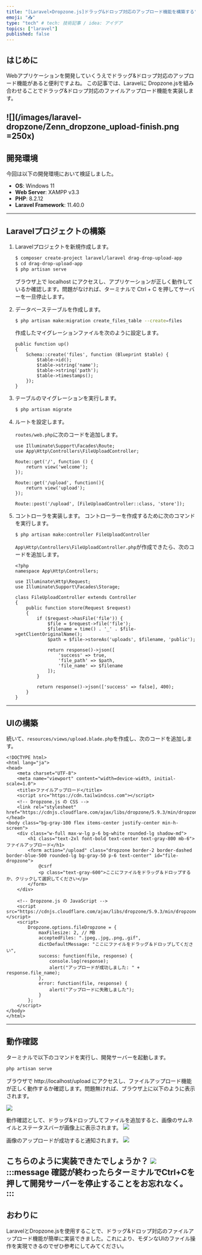 ```yaml
---
title: "[Laravel×Dropzone.js]ドラッグ&ドロップ対応のアップロード機能を構築する"
emoji: "📥"
type: "tech" # tech: 技術記事 / idea: アイデア
topics: ["laravel"]
published: false
---
```

## はじめに
Webアプリケーションを開発していくうえでドラッグ&ドロップ対応のアップロード機能があると便利ですよね。
この記事では、Laravelに Dropzone.jsを組み合わせることでドラッグ&ドロップ対応のファイルアップロード機能を実装します。

![](/images/laravel-dropzone/Zenn_dropzone_upload-finish.png =250x)
---

## 開発環境

今回は以下の開発環境において検証しました。

- **OS**: Windows 11
- **Web Server**: XAMPP v3.3
- **PHP**: 8.2.12
- **Laravel Framework**: 11.40.0

---

## Laravelプロジェクトの構築

1. Laravelプロジェクトを新規作成します。

    ```bash
    $ composer create-project laravel/laravel drag-drop-upload-app
    $ cd drag-drop-upload-app
    $ php artisan serve
    ```
    ブラウザ上で localhost にアクセスし、アプリケーションが正しく動作しているか確認します。問題がなければ、ターミナルで Ctrl + C を押してサーバーを一旦停止します。

2. データベーステーブルを作成します。

    ```bash
    $ php artisan make:migration create_files_table --create=files
    ```

    作成したマイグレーションファイルを次のように設定します。

    ```php:yyyy_MM_dd_HHmmss_create_files_table.php
    public function up()
    {
        Schema::create('files', function (Blueprint $table) {
            $table->id();
            $table->string('name');
            $table->string('path');
            $table->timestamps();
        });
    }
    ```

3. テーブルのマイグレーションを実行します。

    ```bash
    $ php artisan migrate
    ```

4. ルートを設定します。

    `routes/web.php`に次のコードを追加します。

    ```php:web.php
    use Illuminate\Support\Facades\Route;
    use App\Http\Controllers\FileUploadController;

    Route::get('/', function () {
        return view('welcome');
    });

    Route::get('/upload', function(){
        return view('upload');
    });

    Route::post('/upload', [FileUploadController::class, 'store']);
    ```

5. コントローラを実装します。
    コントローラーを作成するために次のコマンドを実行します。

    ```bash
    $ php artisan make:controller FileUploadController
    ```
    `App\Http\Controllers\FileUploadController.php`が作成できたら、次のコードを追加します。

    ```php:FileUploadController.php
    <?php
    namespace App\Http\Controllers;

    use Illuminate\Http\Request;
    use Illuminate\Support\Facades\Storage;

    class FileUploadController extends Controller
    {
        public function store(Request $request)
        {
            if ($request->hasFile('file')) {
                $file = $request->file('file');
                $filename = time() . '_' . $file->getClientOriginalName();
                $path = $file->storeAs('uploads', $filename, 'public');

                return response()->json([
                    'success' => true,
                    'file_path' => $path,
                    'file_name' => $filename
                ]);
            }

            return response()->json(['success' => false], 400);
        }
    }
    ```

---

## UIの構築

続いて、`resources/views/upload.blade.php`を作成し、次のコードを追加します。

```php:upload.blade.php
<!DOCTYPE html>
<html lang="ja">
<head>
    <meta charset="UTF-8">
    <meta name="viewport" content="width=device-width, initial-scale=1.0">
    <title>ファイルアップロード</title>
    <script src="https://cdn.tailwindcss.com"></script>
    <!-- Dropzone.js の CSS -->
    <link rel="stylesheet" href="https://cdnjs.cloudflare.com/ajax/libs/dropzone/5.9.3/min/dropzone.min.css">
</head>
<body class="bg-gray-100 flex items-center justify-center min-h-screen">
    <div class="w-full max-w-lg p-6 bg-white rounded-lg shadow-md">
        <h1 class="text-2xl font-bold text-center text-gray-800 mb-6">ファイルアップロード</h1>
        <form action="/upload" class="dropzone border-2 border-dashed border-blue-500 rounded-lg bg-gray-50 p-6 text-center" id="file-dropzone">
            @csrf
            <p class="text-gray-600">ここにファイルをドラッグ＆ドロップするか、クリックして選択してください</p>
        </form>
    </div>

    <!-- Dropzone.js の JavaScript -->
    <script src="https://cdnjs.cloudflare.com/ajax/libs/dropzone/5.9.3/min/dropzone.min.js"></script>
    <script>
        Dropzone.options.fileDropzone = {
            maxFilesize: 2, // MB
            acceptedFiles: ".jpeg,.jpg,.png,.gif",
            dictDefaultMessage: "ここにファイルをドラッグ＆ドロップしてください",
            success: function(file, response) {
                console.log(response);
                alert("アップロードが成功しました: " + response.file_name);
            },
            error: function(file, response) {
                alert("アップロードに失敗しました");
            }
        };
    </script>
</body>
</html>
```
--- 

## 動作確認
ターミナルで以下のコマンドを実行し、開発サーバーを起動します。
```bash
php artisan serve
```
ブラウザで http://localhost/upload にアクセスし、ファイルアップロード機能が正しく動作するか確認します。問題無ければ、ブラウザ上に以下のように表示されます。

![](/images/laravel-dropzone/Zenn_dropzone_upload.png)

動作確認として、ドラッグ&ドロップしてファイルを追加すると、画像のサムネイルとステータスバーが画像上に表示されます。
![](/images/laravel-dropzone/Zenn_dropzone_bar.png)

画像のアップロードが成功すると通知されます。
![](/images/laravel-dropzone/Zenn_dropzone_success.png)

こちらのように実装できたでしょうか？
![](/images/laravel-dropzone/Zenn_dropzone_upload-finish.png)
:::message
確認が終わったらターミナルでCtrl+Cを押して開発サーバーを停止することをお忘れなく。
:::
---

## おわりに
LaravelとDropzone.jsを使用することで、ドラッグ&ドロップ対応のファイルアップロード機能が簡単に実装できました。これにより、モダンなUIのファイル操作を実現できるのでぜひ参考にしてみてください。

